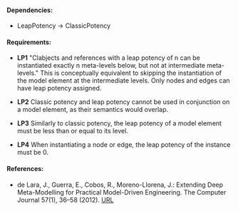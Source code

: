 #### Dependencies:
- LeapPotency &#8594; ClassicPotency

#### Requirements:
- **LP1** "Clabjects and references with a leap potency of n can be instantiated exactly n meta-levels below, but not at intermediate meta-levels." This is conceptually equivalent to skipping the instantiation of the model element at the intermediate levels. Only nodes and edges can have leap potency assigned.

- **LP2** Classic potency and leap potency cannot be used in conjunction on a model element, as their semantics would overlap.

- **LP3** Similarly to classic potency, the leap potency of a model element must be less than or equal to its level.

- **LP4** When instantiating a node or edge, the leap potency of the instance must be 0.

#### References:
- de Lara, J., Guerra, E., Cobos, R., Moreno-Llorena, J.: Extending Deep Meta-Modelling for Practical Model-Driven Engineering. The Computer Journal 57(1), 36–58 (2012). [URL](https://www.doi.org/10.1093/comjnl/bxs144) 
